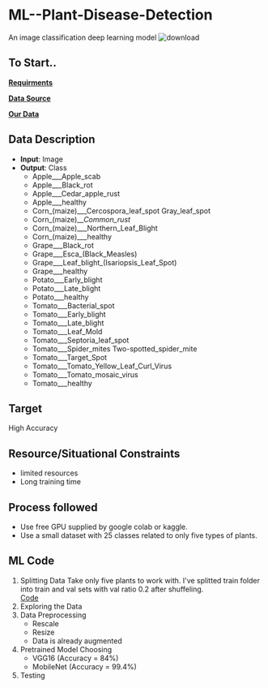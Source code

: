 # ML--Plant-Disease-Detection
An image classification deep learning model
![download](https://github.com/iurwpoietknckvjndfsm-gndvkd/ML--Plant-Disease-Detection/assets/103903785/b3158200-2ccd-4e69-a197-5e2c0e5e79a8)

## To Start..
[**Requirments**](https://github.com/iurwpoietknckvjndfsm-gndvkd/ML--Plant-Disease-Detection/blob/main/Requirments.txt)

[**Data Source**](https://www.kaggle.com/datasets/vipoooool/new-plant-diseases-dataset)

[**Our Data**](https://github.com/iurwpoietknckvjndfsm-gndvkd/ML--Plant-Disease-Detection/blob/main/Data.zip)

## Data Description
* **Input**: Image
* **Output**: Class
    * Apple___Apple_scab
    * Apple___Black_rot
    * Apple___Cedar_apple_rust
    * Apple___healthy
    * Corn_(maize)___Cercospora_leaf_spot Gray_leaf_spot
    * Corn_(maize)___Common_rust_
    * Corn_(maize)___Northern_Leaf_Blight
    * Corn_(maize)___healthy
    * Grape___Black_rot
    * Grape___Esca_(Black_Measles)
    * Grape___Leaf_blight_(Isariopsis_Leaf_Spot)
    * Grape___healthy
    * Potato___Early_blight
    * Potato___Late_blight
    * Potato___healthy
    * Tomato___Bacterial_spot
    * Tomato___Early_blight
    * Tomato___Late_blight
    * Tomato___Leaf_Mold
    * Tomato___Septoria_leaf_spot
    * Tomato___Spider_mites Two-spotted_spider_mite
    * Tomato___Target_Spot
    * Tomato___Tomato_Yellow_Leaf_Curl_Virus
    * Tomato___Tomato_mosaic_virus
    * Tomato___healthy

## Target
High Accuracy

## Resource/Situational Constraints
* limited resources
* Long training time

## Process followed
* Use free GPU supplied by google colab or kaggle.
* Use a small dataset with 25 classes related to only five types of plants.

## ML Code
1. Splitting Data
  Take only five plants to work with. I've splitted train folder into train and val sets with val ratio 0.2 after shuffeling. <br/>
  [Code](https://github.com/iurwpoietknckvjndfsm-gndvkd/ML--Plant-Disease-Detection/blob/main/Splitting_Data.ipynb)
2. Exploring the Data
3. Data Preprocessing
      * Rescale
      * Resize
      * Data is already augmented
4. Pretrained Model Choosing
      * VGG16 (Accuracy = 84%)
      * MobileNet (Accuracy = 99.4%)
5. Testing
